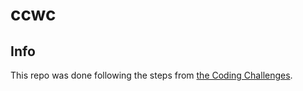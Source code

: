 # ccwc

## Info
This repo was done following the steps from [the Coding Challenges](https://codingchallenges.fyi/challenges/challenge-wc/).
